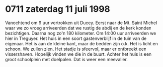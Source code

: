 # 0711 zaterdag 11 juli 1998
Vanochtend om 9 uur vertrokken uit Ducey. Eerst naar de Mt. Saint Michel waar we zo vroeg arriveerden dat we rustig de abdij en de kerk konden bezichtigen. Daarna nog zo'n 180 kilometer. Om 14:00 uur arriveerden we hier in Treguyer. Het huis in een soort gastenverblijf in de tuin van de eigenaar. Het is aan de kleine kant, maar de bedden zijn o.k. Het is licht en schoon. We zullen zien. Het stadje is sfeervol, maar er ontbreekt een vissershaven. Hopelijk vinden we die in de buurt. Achter het huis is een groot schoolplein met doelpalen. Dat is weer een meevaller.